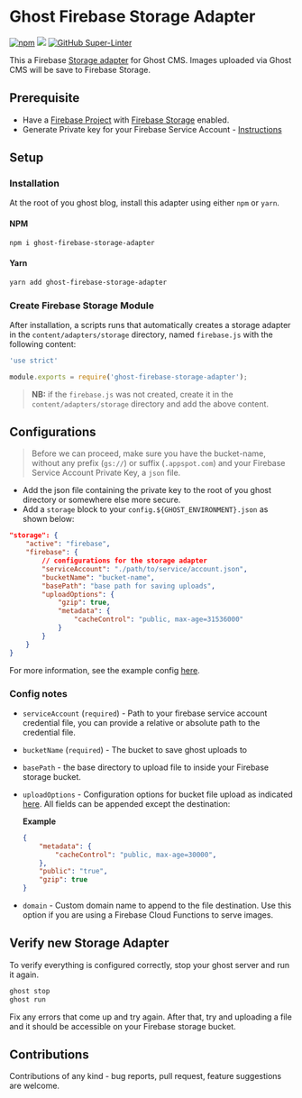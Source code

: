 # Ghost Firebase Storage Adapter

[![npm](https://img.shields.io/npm/v/ghost-firebase-storage-adapter)](https://www.npmjs.com/package/ghost-firebase-storage-adapter)
[![](https://img.shields.io/github/release/mainawycliffe/ghost-firebase-storage-adapter.svg)](https://github.com/mainawycliffe/ghost-firebase-storage-adapter/releases/latest)
[![GitHub Super-Linter](https://github.com/nvuillam/npm-groovy-lint/workflows/Package%Linting/badge.svg)](https://github.com/marketplace/actions/super-linter)

This a Firebase [Storage adapter](https://ghost.org/docs/concepts/storage-adapters/) for Ghost CMS. Images uploaded via Ghost CMS
will be save to Firebase Storage.

## Prerequisite

- Have a [Firebase Project](https://firebase.google.com/docs) with [Firebase Storage](https://firebase.google.com/docs/storage) enabled.
- Generate Private key for your Firebase Service Account - [Instructions](https://firebase.google.com/docs/admin/setup#initialize-sdk)

## Setup

### Installation

At the root of you ghost blog, install this adapter using either `npm` or
`yarn`.

#### NPM

```sh
npm i ghost-firebase-storage-adapter
```

#### Yarn

```sh
yarn add ghost-firebase-storage-adapter
```

### Create Firebase Storage Module

After installation, a scripts runs that automatically creates a storage adapter
in the `content/adapters/storage` directory, named `firebase.js` with the
following content:

```javascript
'use strict'

module.exports = require('ghost-firebase-storage-adapter');
```

> **NB:** if the `firebase.js` was not created, create it in the `content/adapters/storage` directory and add the above content.

## Configurations

> Before we can proceed, make sure you have the bucket-name, without any prefix
> (`gs://`) or suffix (`.appspot.com`) and your Firebase Service Account Private
> Key, a `json` file.

- Add the json file containing the private key to the root of you ghost
  directory or somewhere else more secure.
- Add a `storage` block to your `config.${GHOST_ENVIRONMENT}.json` as shown below:

```json
"storage": {
    "active": "firebase",
    "firebase": {
        // configurations for the storage adapter
        "serviceAccount": "./path/to/service/account.json",
        "bucketName": "bucket-name",
        "basePath": "base path for saving uploads",
        "uploadOptions": {
            "gzip": true,
            "metadata": {
                "cacheControl": "public, max-age=31536000"
            }
        }
    }
}
```

For more information, see the example config [here](example/config.development.json).

### Config notes

- `serviceAccount` (`required`) - Path to your firebase service account
  credential file, you can provide a relative or absolute path to the credential file.
- `bucketName` (`required`) - The bucket to save ghost uploads to
- `basePath` - the base directory to upload file to inside your Firebase storage
  bucket.
- `uploadOptions` - Configuration options for bucket file upload as indicated
  [here](https://googleapis.dev/nodejs/storage/latest/global.html#UploadOptions).
  All fields can be appended except the destination:

  **Example**

  ```json
  {
      "metadata": {
          "cacheControl": "public, max-age=30000",
      },
      "public": "true",
      "gzip": true
  }
  ```

- `domain` - Custom domain name to append to the file destination. Use this
  option if you are using a Firebase Cloud Functions to serve images.

## Verify new Storage Adapter

To verify everything is configured correctly, stop your ghost server and run it
again.

```sh
ghost stop
ghost run
```

Fix any errors that come up and try again. After that, try and uploading a file
and it should be accessible on your Firebase storage bucket.

## Contributions

Contributions of any kind - bug reports, pull request, feature suggestions are
welcome.
